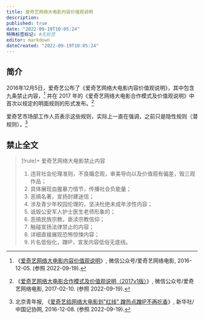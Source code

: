 ```yaml
---
title: 爱奇艺网络大电影内容价值观说明
description:
published: true
date: "2022-09-19T10:05:24"
特殊标签标记: #无标签
editor: markdown
dateCreated: "2022-09-19T10:05:24"
---
```


## 简介

2016年12月5日，爱奇艺公布了《爱奇艺网络大电影内容价值观说明》，其中包含九条禁止内容，[^CcNhw] 并在 2017 年的《爱奇艺网络大电影合作模式及价值观说明》中首次以规定的明面规则的形式发布。[^Lsgz8]

[^CcNhw]: 《[爱奇艺网络大电影内容价值观说明](https://archive.ph/CcNhw "https://mp.weixin.qq.com/s/NP1QprcU52ti31jgQCsknA")》, 微信公众号/爱奇艺网络电影, 2016-12-05. (参照 2022-09-19).

[^Lsgz8]: 《[爱奇艺网络大电影合作模式及价值观说明（2017v1版）](https://archive.ph/Lsgz8 "https://mp.weixin.qq.com/s/XlbLYbt4DLTKDSXnL3Aonw")》, 微信公众号/爱奇艺网络电影, 2017-02-10. (参照 2022-09-19).

爱奇艺市场部工作人员表示这些规则，实际上一直在强调，之前只是隐性规则（潜规则）。[^89192]

[^89192]: 北京青年报, 《[爱奇艺给网络大电影划"红线" 蹭热点蹭IP不再吃香](https://web.archive.org/web/20220919014826/http://www.xinhuanet.com/zgjx/2016-12/08/c_135889192.htm)》, 新华社/中国记协网, 2016-12-08. (参照 2022-09-19).

## 禁止全文

> [!rule]+ 爱奇艺网络大电影禁止内容
>
> 1.  违背社会伦理准则，不良婚恋观，审美导向以及价值观有偏差，毁三观作品；
> 2.  具体展现血腥暴力情节，传播社会负能量；
> 3.  恶搞名著，宣扬封建迷信；
> 4.  涉及青少年校园伦理的，坚决杜绝未成年涉性内容；
> 5.  诋毁公安军人护士医生老师形象的；
> 6.  恶搞民族宗教，亵渎宗教信仰；
> 7.  触碰宣扬法律禁止的内容；
> 8.  详细直接展现恐怖惊悚内容；
> 9.  片名低俗化，蹭IP，宣发内容低俗无底线。
